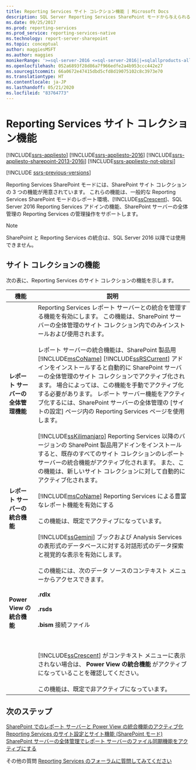 ```yaml
---
title: Reporting Services サイト コレクション機能 | Microsoft Docs
description: SQL Server Reporting Services SharePoint モードから与えられる SharePoint サイト コレクション機能について説明します。
ms.date: 09/25/2017
ms.prod: reporting-services
ms.prod_service: reporting-services-native
ms.technology: report-server-sharepoint
ms.topic: conceptual
author: maggiesMSFT
ms.author: maggies
monikerRange: '>=sql-server-2016 <=sql-server-2016||=sqlallproducts-allversions'
ms.openlocfilehash: 052a6893f28d86a7f966edfe2a4b953ccc442e27
ms.sourcegitcommit: 66a0672e47415dbd5cfd8d19075102c8c3973e70
ms.translationtype: HT
ms.contentlocale: ja-JP
ms.lasthandoff: 05/21/2020
ms.locfileid: "83764773"
---
```

# <a name="reporting-services-site-collection-features"></a>Reporting Services サイト コレクション機能

[!INCLUDE[ssrs-appliesto](../../includes/ssrs-appliesto.md)] [!INCLUDE[ssrs-appliesto-2016](../../includes/ssrs-appliesto-2016.md)] [!INCLUDE[ssrs-appliesto-sharepoint-2013-2016i](../../includes/ssrs-appliesto-sharepoint-2013-2016.md)] [!INCLUDE[ssrs-appliesto-not-pbirsi](../../includes/ssrs-appliesto-not-pbirs.md)]

[!INCLUDE [ssrs-previous-versions](../../includes/ssrs-previous-versions.md)]

Reporting Services SharePoint モードには、SharePoint サイト コレクションの 3 つの機能が用意されています。 これらの機能は、一般的な Reporting Services SharePoint モードのレポート環境、[!INCLUDE[ssCrescent](../../includes/sscrescent-md.md)]、SQL Server 2016 Reporting Services アドインの機能、SharePoint サーバーの全体管理の Reporting Services の管理操作をサポートします。

> [!NOTE]
> SharePoint と Reporting Services の統合は、SQL Server 2016 以降では使用できません。
  
## <a name="site-collection-features"></a>サイト コレクションの機能

 次の表に、Reporting Services のサイト コレクションの機能を示します。  
  
|機能|説明|  
|-------------|-----------------|  
|**レポート サーバーの全体管理機能**|Reporting Services レポート サーバーとの統合を管理する機能を有効にします。 この機能は、SharePoint サーバーの全体管理のサイト コレクション内でのみインストールおよび使用されます。<br /><br /> レポート サーバーの統合機能は、SharePoint 製品用 [!INCLUDE[msCoName](../../includes/msconame-md.md)] [!INCLUDE[ssRSCurrent](../../includes/ssrscurrent-md.md)] アドインをインストールすると自動的に SharePoint サーバーの全体管理のサイト コレクションでアクティブ化されます。 場合によっては、この機能を手動でアクティブ化する必要があります。 レポート サーバー機能をアクティブ化するには、SharePoint サーバーの全体管理の [サイトの設定] ページ内の Reporting Services ページを使用します。<br /><br /> [!INCLUDE[ssKilimanjaro](../../includes/sskilimanjaro-md.md)] Reporting Services 以降のバージョンの SharePoint 製品用アドインをインストールすると、既存のすべてのサイト コレクションのレポート サーバーの統合機能がアクティブ化されます。 また、この機能は、新しいサイト コレクションに対して自動的にアクティブ化されます。|  
|**レポート サーバーの統合機能**|[!INCLUDE[msCoName](../../includes/msconame-md.md)] Reporting Services による豊富なレポート機能を有効にする<br /><br /> この機能は、既定でアクティブになっています。|  
|**Power View の統合機能**|[!INCLUDE[ssGemini](../../includes/ssgemini-md.md)] ブックおよび Analysis Services の表形式のデータベースに対する対話形式のデータ探索と視覚的な表示を有効にします。<br /><br /> この機能には、次のデータ ソースのコンテキスト メニューからアクセスできます。<br /><br /> **.rdlx**<br /><br /> **.rsds**<br /><br /> **.bism** 接続ファイル<br /><br /> <br /><br /> [!INCLUDE[ssCrescent](../../includes/sscrescent-md.md)] がコンテキスト メニューに表示されない場合は、 **Power View の統合機能** がアクティブになっていることを確認してください。<br /><br /> この機能は、既定で非アクティブになっています。|  

## <a name="next-steps"></a>次のステップ

[SharePoint でのレポート サーバーと Power View の統合機能のアクティブ化](../../reporting-services/report-server-sharepoint/site-collection-features-report-server-and-power-view.md)   
[Reporting Services のサイト設定とサイト機能 &#40;SharePoint モード&#41;](../../reporting-services/report-server-sharepoint/site-settings-and-features-reporting-services.md)   
[SharePoint サーバーの全体管理でレポート サーバーのファイル同期機能をアクティブにする](../../reporting-services/report-server-sharepoint/activate-the-report-server-file-sync-feature-in-sharepoint-ca.md)  

その他の質問 [Reporting Services のフォーラムに質問してみてください](https://go.microsoft.com/fwlink/?LinkId=620231)
